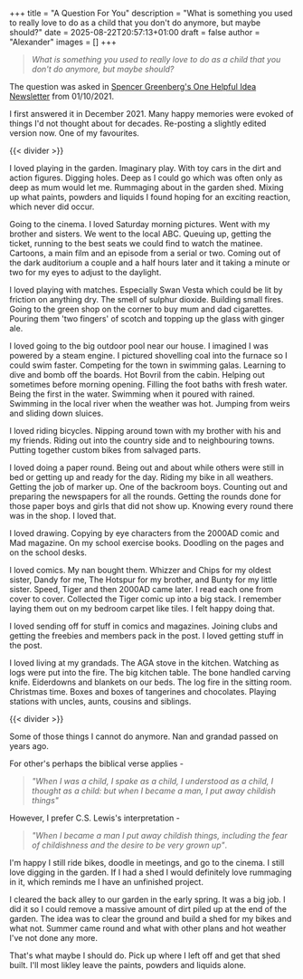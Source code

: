 +++
title = "A Question For You"
description = "What is something you used to really love to do as a child that you don't do anymore, but maybe should?"
date = 2025-08-22T20:57:13+01:00
draft = false
author = "Alexander"
images = []
+++


> *What is something you used to really love to do as a child that you don't do anymore, but maybe should?*

The question was asked in [Spencer Greenberg's One Helpful Idea Newsletter](https://www.spencergreenberg.com/newsletter/) from 01/10/2021.

I first answered it in December 2021. Many happy memories were evoked of things I'd not thought about for decades. Re-posting a slightly edited version now. One of my favourites. 

{{< divider >}}

I loved playing in the garden. Imaginary play. With toy cars in the dirt and action figures. Digging holes. Deep as I could go which was often only as deep as mum would let me. Rummaging about in the garden shed. Mixing up what paints, powders and liquids I found hoping for an exciting reaction, which never did occur. 

Going to the cinema. I loved Saturday morning pictures. Went with my brother and sisters. We went to the local ABC. Queuing up, getting the ticket, running to the best seats we could find to watch the matinee. Cartoons, a main film and an episode from a serial or two. Coming out of the dark auditorium a couple and a half hours later and it taking a minute or two for my eyes to adjust to the daylight.   

I loved playing with matches. Especially Swan Vesta which could be lit by friction on anything dry. The smell of sulphur dioxide. Building small fires. Going to the green shop on the corner to buy mum and dad cigarettes. Pouring them 'two fingers' of scotch and topping up the glass with ginger ale. 

I loved going to the big outdoor pool near our house. I imagined I was powered by a steam engine. I pictured shovelling coal into the furnace so I could swim faster. Competing for the town in swimming galas. Learning to dive and bomb off the boards. Hot Bovril from the cabin. Helping out sometimes before morning opening. Filling the foot baths with fresh water. Being the first in the water. Swimming when it poured with rained. Swimming in the local river when the weather was hot. Jumping from weirs and sliding down sluices. 

I loved riding bicycles. Nipping around town with my brother with his and my friends. Riding out into the country side and to neighbouring towns. Putting together custom bikes from salvaged parts. 

I loved doing a paper round. Being out and about while others were still in bed or getting up and ready for the day. Riding my bike in all weathers. Getting the job of marker up. One of the backroom boys. Counting out and preparing the newspapers for all the rounds. Getting the rounds done for those paper boys and girls that did not show up. Knowing every round there was in the shop. I loved that. 

I loved drawing. Copying by eye characters from the 2000AD comic and Mad magazine. On my school exercise books. Doodling on the pages and on the school desks. 

I loved comics. My nan bought them. Whizzer and Chips for my oldest sister, Dandy for me, The Hotspur for my brother, and Bunty for my little sister.  Speed, Tiger and then 2000AD came later. I read each one from cover to cover. Collected the Tiger comic up into a big stack. I remember laying them out on my bedroom carpet like tiles. I felt happy doing that. 

I loved sending off for stuff in comics and magazines. Joining clubs and getting the freebies and members pack in the post. I loved getting stuff in the post. 

I loved living at my grandads. The AGA stove in the kitchen. Watching as logs were put into the fire. The big kitchen table. The bone handled carving knife. Eiderdowns and blankets on our beds. The log fire in the sitting room. Christmas time. Boxes and boxes of tangerines and chocolates. Playing stations with uncles, aunts, cousins and siblings. 

{{< divider >}}

Some of those things I cannot do anymore. Nan and grandad passed on years ago. 

For other's perhaps the biblical verse applies - 
>*"When I was a child, I spake as a child, I understood as a child, I thought as a child: but when I became a man, I put away childish things"* 

However, I prefer C.S. Lewis's interpretation -  

>*"When I became a man I put away childish things, including the fear of childishness and the desire to be very grown up"*.

I'm happy I still ride bikes, doodle in meetings, and go to the cinema. I still love digging in the garden. If I had a shed I would definitely love rummaging in it, which reminds me I have an unfinished project.

I cleared the back alley to our garden in the early spring. It was a big job. I did it so I could remove a massive amount of dirt piled up at the end of the garden. The idea was to clear the ground and build a shed for my bikes and what not. Summer came round and what with other plans and hot weather I've not done any more. 

That's what maybe I should do. Pick up where I left off and get that shed built. I'll most likley leave the paints, powders and liquids alone. 

